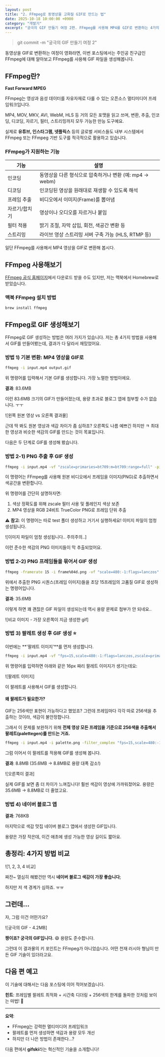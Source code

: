 ```yaml
---
layout: post
title: "2. FFmpeg로 동영상을 고화질 GIF로 만드는 법"
date: 2025-10-18 10:00:00 +0900
category: "개발기"
excerpt: "궁극의 GIF 만들기 여정 2편. FFmpeg를 사용해 MP4를 GIF로 변환하는 4가지 방법과 팔레트 최적화 기법을 실전 코드와 함께 알아봅니다"
---
```


> git commit -m "궁극의 GIF 만들기 여정 2"

동영상을 GIF로 변환하는 여정이 영화라면, 이번 포스팅에서는 주인공 친구급인 FFmpeg에 대해 알아보고 FFmpeg를 사용해 GIF 파일을 생성해봅니다.

## FFmpeg란?

**Fast Forward MPEG**

FFmpeg는 영상과 음성 데이터를 자유자재로 다룰 수 있는 오픈소스 멀티미디어 프레임워크입니다.

MP4, MOV, MKV, AVI, WebM, HLS 등 거의 모든 포맷을 읽고 쓰며, 변환, 추출, 인코딩, 디코딩, 자르기, 필터, 스트리밍까지 모두 가능한 만능 도구예요.

실제로 **유튜브, 인스타그램, 넷플릭스** 등의 글로벌 서비스들도 내부 시스템에서 FFmpeg 또는 FFmpeg 기반 도구를 적극적으로 활용하고 있습니다.

### FFmpeg가 지원하는 기능

| 기능          | 설명                                                    |
| ------------- | ------------------------------------------------------- |
| 인코딩        | 동영상을 다른 형식으로 압축하거나 변환 (예: mp4 → webm) |
| 디코딩        | 인코딩된 영상을 원래대로 재생할 수 있도록 해석          |
| 프레임 추출   | 비디오에서 이미지(Frame)를 뽑아냄                       |
| 자르기/합치기 | 영상이나 오디오를 자르거나 붙임                         |
| 필터 적용     | 밝기 조절, 자막 삽입, 회전, 색공간 변환 등              |
| 스트리밍      | 라이브 영상 스트리밍 서버 구축 가능 (HLS, RTMP 등)      |

일단 FFmpeg를 사용해서 MP4 영상을 GIF로 변환해 봅시다.

## FFmpeg 사용해보기

[FFmpeg 공식 홈페이지](https://ffmpeg.org)에서 다운로드 받을 수도 있지만, 저는 맥북에서 Homebrew로 받았습니다.

### 맥북 FFmpeg 설치 방법

```bash
brew install ffmpeg
```

## FFmpeg로 GIF 생성해보기

FFmpeg로 GIF 생성하는 방법은 여러 가지가 있습니다. 저는 총 4가지 방법을 사용해서 GIF를 만들어봤는데, 결과가 다 달라서 재밌었어요.

### 방법 1) 기본 변환: MP4 영상을 GIF로

```bash
ffmpeg -i input.mp4 output.gif
```

위 명령어를 입력해서 기본 GIF를 생성합니다. 가장 노멀한 방법이에요.

**결과**: 83.6MB

이런 83.6MB 크기의 GIF가 만들어졌는데, 용량 초과로 블로그 앱에 첨부할 수가 없습니다. ㅜㅜ

![왼쪽 원본 영상 vs 오른쪽 결과물]

근데 딱 봐도 원본 영상과 색감 차이가 좀 심하죠? 오른쪽도 나름 예쁘긴 하지만 ㅋ 최대한 영상과 비슷한 색감의 GIF를 만드는 것이 목표입니다.

다음은 두 단계로 GIF를 생성해 봤습니다.

### 방법 2-1) PNG 추출 후 GIF 생성

```bash
ffmpeg -i input.mp4 -vf "zscale=primaries=bt709:m=bt709:range=full" -pix_fmt rgb24 frame%04d.png
```

이 명령어는 FFmpeg를 사용해 원본 비디오에서 프레임을 이미지(PNG)로 추출하면서 색공간을 변환합니다.

위 명령어를 간단히 설명하자면:

1. 색상 정확도를 위해 zscale 필터 사용 및 풀레인지 색상 보존
2. MP4 영상을 RGB 24비트 TrueColor PNG로 프레임 단위 추출

⚠️ **참고**: 이 명령어는 따로 test 폴더 생성하고 거기서 실행하세요! 이미지 파일이 엄청 생성됩니다.

![이미지 파일이 엄청 생성됩니다.. 주의주의..]

이런 준수한 색감의 PNG 이미지들이 막 추출되었어요.

### 방법 2-2) PNG 프레임들을 묶어서 GIF 생성

```bash
ffmpeg -framerate 15 -i frame%04d.png -vf "scale=480:-1:flags=lanczos" output.gif
```

위에서 추출한 PNG 시퀀스(프레임 이미지)들을 초당 15프레임의 고품질 GIF로 생성하는 명령어입니다.

**결과**: 35.6MB

이렇게 하면 꽤 괜찮은 GIF 파일이 생성되는데 역시 용량 문제로 첨부가 안 되네요..

![비교 이미지 - 가장 오른쪽이 지금 생성한 gif]

### 방법 3) 팔레트 생성 후 GIF 생성 ⭐

이번에는 **'팔레트 이미지'**를 먼저 생성합니다.

```bash
ffmpeg -i input.mp4 -vf "fps=15,scale=480:-1:flags=lanczos,zscale=primaries=bt709:m=bt709:range=full,palettegen" palette.png
```

위 명령어를 입력하면 아래와 같은 16px 짜리 팔레트 이미지가 생기는데요:

![팔레트 이미지]

이 팔레트를 사용해서 GIF를 생성합니다.

#### 왜 팔레트가 필요한가?

GIF는 256색만 표현이 가능하다고 했었죠? 그런데 프레임마다 각각 따로 256색을 추출하는 것이라, 색감이 불안정합니다.

그래서 이 문제를 보완하기 위해 **전체 영상 모든 프레임을 기준으로 256색을 추출해서 팔레트(palettegen)를 만드는 거죠.**

```bash
ffmpeg -i input.mp4 -i palette.png -filter_complex "fps=15,scale=480:-1:flags=lanczos,zscale=primaries=bt709:m=bt709:range=full[x];[x][1:v]paletteuse" output.gif
```

그럼 이어서 이 팔레트를 적용해 GIF를 생성해 봅니다.

**결과**: 8.8MB (35.6MB → 8.8MB로 용량 대폭 감소!)

![오른쪽이 결과]

실제 GIF를 보면 좀 더 차이가 느껴집니다! 훨씬 색감이 영상에 가까워졌어요. 용량은 35.6MB → 8.8MB로 더 줄었고요.

### 방법 4) 네이버 블로그 앱

**결과**: 768KB

마지막으로 색감 맛집 네이버 블로그 앱에서 생성한 GIF입니다.

용량은 가장 작은데, 이건 애초에 생성 가능한 영상 길이도 짧아요.

## 총정리: 4가지 방법 비교

![1, 2, 3, 4 비교]

짜잔~ 열심히 해봤건만 역시 **네이버 블로그 색감이 가장 좋습니다**;

하지만 저 색 경계가 심하죠. ㅠㅠ

## 그런데...

자, 그럼 이건 어떤가요?

![궁극의 GIF - 4.2MB]

**짱이죠? 궁극의 GIF입니다.** 😄 용량도 준수합니다.

그런데 이 결과물의 키 포인트는 FFmpeg가 아니었습니다. 어떤 천재 러시아 형님이 만든 GIF 기술이 있더라고요.

## 다음 편 예고

이 기술에 대해서는 다음 포스팅에 이어 적어보겠습니다.

**힌트**: 프레임별 팔레트 최적화 + 시간축 디더링 + 256색의 한계를 돌파한 것처럼 보이는 마법! 🎨

---

**요약**:

- FFmpeg는 강력한 멀티미디어 프레임워크
- 팔레트를 먼저 생성하면 색감과 용량 모두 개선
- 하지만 더 나은 방법이 존재한다...?

다음 편에서 **gifski**라는 혁신적인 기술을 소개합니다!
